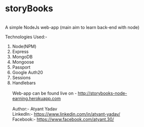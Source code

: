 # storyBooks
\
A simple NodeJs web-app (main aim to learn back-end with node)

Technologies Used:-
1. Node(NPM)
2. Express
3. MongoDB
4. Mongoose
5. Passport
6. Google Auth20
7. Sessions
8. Handlebars
\
\
Web-app can be found live on - http://storybooks-node-earning.herokuapp.com
\
\
Author:- Atyant Yadav
\
LinkedIn:- https://www.linkedin.com/in/atyant-yadav/
\
Facebook:- https://www.facebook.com/atyant.30/
